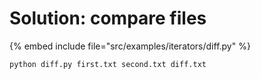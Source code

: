# Solution: compare files

{% embed include file="src/examples/iterators/diff.py" %}

```
python diff.py first.txt second.txt diff.txt
```


